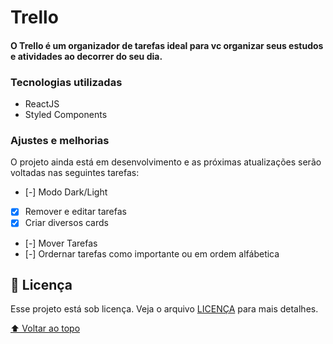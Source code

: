 # Trello

<!-- <img src="" alt="exemplo imagem">-->

<h4>O Trello é um organizador de tarefas ideal 
para vc organizar seus estudos e atividades ao decorrer do seu dia.</h4>

### Tecnologias utilizadas

- ReactJS
- Styled Components

### Ajustes e melhorias

O projeto ainda está em desenvolvimento e as próximas atualizações serão voltadas nas seguintes tarefas:

- [-] Modo Dark/Light
- [X] Remover e editar tarefas
- [X] Criar diversos cards
- [-] Mover Tarefas
- [-] Ordernar tarefas como importante ou em ordem alfábetica 


## 📝 Licença

Esse projeto está sob licença. Veja o arquivo [LICENÇA](LICENSE.md) para mais detalhes.

[⬆ Voltar ao topo](#Trello)<br>
